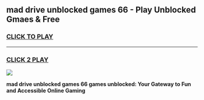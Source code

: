 
## mad drive unblocked games 66 - Play Unblocked Gmaes & Free
<h3>
<a href="https://news.freeplayer.one?title=mad_drive_unblocked_games_66&ref=23F">CLICK TO PLAY</a></h3>
<hr>

<h3>
<a href="https://news.freeplayer.one?title=mad_drive_unblocked_games_66&ref=23F">CLICK 2 PLAY</a>
  
</h3>

<a href="https://news.freeplayer.one?title=mad_drive_unblocked_games_66&ref=23F/"><img src="https://clearcache.store/games.png"></a>


**mad drive unblocked games 66 games unblocked: Your Gateway to Fun and Accessible Online Gaming**
